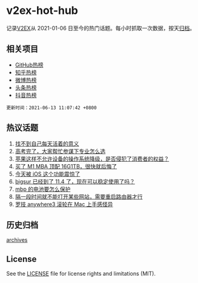 # v2ex-hot-hub

 记录[V2EX](https://www.v2ex.com/)从 2021-01-06 日至今的热门话题。每小时抓取一次数据，按天[归档](archives)。
 
 ## 相关项目

- [GitHub热榜](https://github.com/snaildev/github-hot-hub)
- [知乎热榜](https://github.com/snaildev/zhihu-hot-hub)
- [微博热榜](https://github.com/snaildev/weibo-hot-hub)
- [头条热榜](https://github.com/snaildev/toutiao-hot-hub)
- [抖音热榜](https://github.com/snaildev/douyin-hot-hub)


 `更新时间：2021-06-13 11:07:42 +0800`

## 热议话题

1. [找不到自己每天活着的意义](https://www.v2ex.com/t/783089)
1. [高考完了，大家帮忙参谋下专业怎么选](https://www.v2ex.com/t/783083)
1. [苹果这样不允许设备的操作系统降级，是否侵犯了消费者的权益？](https://www.v2ex.com/t/783073)
1. [买了 M1 MBA 顶配 16G1TB，很快就后悔了](https://www.v2ex.com/t/783112)
1. [今天被 iOS 这个功能震惊了](https://www.v2ex.com/t/783078)
1. [bigsur 已经到了 11.4 了，现在可以稳定使用了吗？](https://www.v2ex.com/t/783100)
1. [mbp 的电池要怎么保护](https://www.v2ex.com/t/783125)
1. [隔一段时间就不能打开某些网站，需要重启路由器才行](https://www.v2ex.com/t/783095)
1. [罗技 anywhere3 滚轮在 Mac 上手感怪异](https://www.v2ex.com/t/783114)

## 历史归档

[archives](archives)

## License

See the [LICENSE](LICENSE) file for license rights and limitations (MIT).
